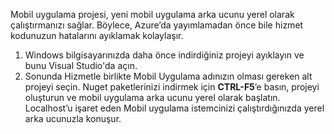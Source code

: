 

Mobil uygulama projesi, yeni mobil uygulama arka ucunu yerel olarak çalıştırmanızı sağlar. Böylece, Azure’da yayımlamadan önce bile hizmet kodunuzun hatalarını ayıklamak kolaylaşır.

1. Windows bilgisayarınızda daha önce indirdiğiniz projeyi ayıklayın ve bunu Visual Studio'da açın.
2. Sonunda Hizmetle birlikte Mobil Uygulama adınızın olması gereken alt projeyi seçin. Nuget paketlerinizi indirmek için **CTRL-F5**’e basın, projeyi oluşturun ve mobil uygulama arka ucunu yerel olarak başlatın. Localhost’u işaret eden Mobil uygulama istemcinizi çalıştırdığınızda yerel arka ucunuzla konuşur. 



<!--HONumber=Jan17_HO3-->



